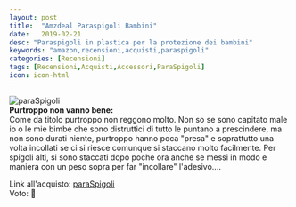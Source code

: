 ```yaml
---
layout: post
title:  "Amzdeal Paraspigoli Bambini"
date:   2019-02-21
desc: "Paraspigoli in plastica per la protezione dei bambini"
keywords: "amazon,recensioni,acquisti,paraspigoli"
categories: [Recensioni]
tags: [Recensioni,Acquisti,Accessori,ParaSpigoli]
icon: icon-html
---
```


![paraSpigoli](https://images-na.ssl-images-amazon.com/images/I/714wfdwhxXL._SL1500_.jpg)<br>
**Purtroppo non vanno bene:** <br>
Come da titolo purtroppo non reggono molto. Non so se sono capitato male io o le mie bimbe che sono distruttici di tutto le puntano a prescindere, ma non sono durati niente, purtroppo hanno poca "presa" e soprattutto una volta incollati se ci si riesce comunque si staccano molto facilmente. Per spigoli alti, si sono staccati dopo poche ora anche se messi in modo e maniera con un peso sopra per far "incollare" l'adesivo....

Link all'acquisto: [paraSpigoli](https://amzn.to/2GEdrDq) <br>
Voto: 🌟
